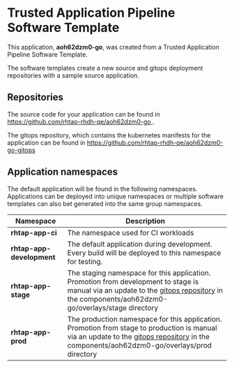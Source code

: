 # Trusted Application Pipeline Software Template

This application, **aoh62dzm0-go**, was created from a Trusted Application Pipeline Software Template.

The software templates create a new source and gitops deployment repositories with a sample source application. 

## Repositories

The source code for your application can be found in [https://github.com/rhtap-rhdh-qe/aoh62dzm0-go ](https://github.com/rhtap-rhdh-qe/aoh62dzm0-go ).
 
The gitops repository, which contains the kubernetes manifests for the application can be found in 
[https://github.com/rhtap-rhdh-qe/aoh62dzm0-go-gitops ](https://github.com/rhtap-rhdh-qe/aoh62dzm0-go-gitops ) 

## Application namespaces 

The default application will be found in the following namespaces. Applications can be deployed into unique namespaces or multiple software templates can also bet generated into the same group namespaces.  

|  Namespace   |  Description   |  
| -------- | -------- |
| **rhtap-app-ci** | The namespace used for CI workloads |
| **rhtap-app-development** | The default application during development. Every build will be deployed to this namespace for testing. |
| **rhtap-app-stage** | The staging namespace for this application. Promotion from development to stage is manual via an update to the [gitops repository](https://github.com/rhtap-rhdh-qe/aoh62dzm0-go-gitops ) in the components/aoh62dzm0-go/overlays/stage directory |
| **rhtap-app-prod** | The production namespace for this application. Promotion from stage to production is manual via an update to the [gitops repository](https://github.com/rhtap-rhdh-qe/aoh62dzm0-go-gitops ) in the components/aoh62dzm0-go/overlays/prod directory |